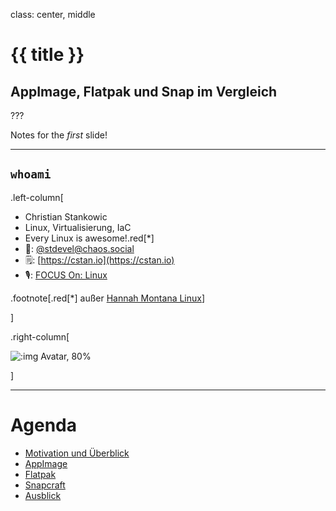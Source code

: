 class: center, middle

# {{ title }}

## AppImage, Flatpak und Snap im Vergleich

???

Notes for the _first_ slide!

---

## `whoami`

.left-column[

- Christian Stankowic
- Linux, Virtualisierung, IaC
- Every Linux is awesome!.red[*]
- 🦣: [@stdevel@chaos.social](https://chaos.social/web/@stdevel)
- 🗒️: [https://cstan.io](https://cstan.io)
- 🎙️: [FOCUS On: Linux](https://focusonlinux.podigee.io/)

.footnote[.red[*] außer [Hannah Montana Linux](http://hannahmontana.sourceforge.net/)]

]

.right-column[

![:img Avatar, 80%](imgs/avatar.jpg)

]

---

# Agenda

- [Motivation und Überblick](#motivation)
- [AppImage](#appimage)
- [Flatpak](#flatpak)
- [Snapcraft](#snapcraft)
- [Ausblick](#outro)

